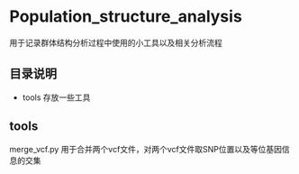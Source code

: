 # Population_structure_analysis
用于记录群体结构分析过程中使用的小工具以及相关分析流程

## 目录说明
* tools 存放一些工具


## tools
merge_vcf.py 用于合并两个vcf文件，对两个vcf文件取SNP位置以及等位基因信息的交集
